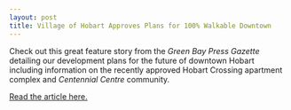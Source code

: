 ```yaml
---
layout: post
title: Village of Hobart Approves Plans for 100% Walkable Downtown
---
```


Check out this great feature story from the *Green Bay Press Gazette* detailing our development plans for the future of downtown Hobart including information on the recently approved Hobart Crossing apartment complex and *Centennial Centre* community.

[Read the article here.](http://www.greenbaypressgazette.com/story/news/local/2014/12/18/hobart-plans-percent-walkable-downtown/20605839/)